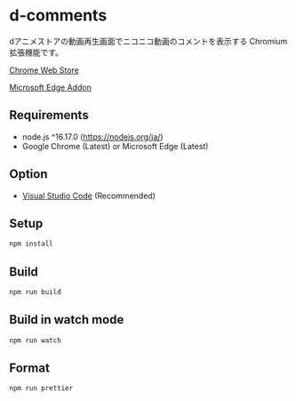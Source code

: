 # d-comments

dアニメストアの動画再生画面でニコニコ動画のコメントを表示する Chromium 拡張機能です。

[Chrome Web Store](https://chrome.google.com/webstore/detail/d-comments/jocjhkklfiaojhhnjiejmimlohaemiep)

[Microsoft Edge Addon](https://microsoftedge.microsoft.com/addons/detail/dcomments/megnnllcbcmllggmljcgbadfblpodanp)

## Requirements

- node.js ^16.17.0 (<https://nodejs.org/ja/>)
- Google Chrome (Latest) or Microsoft Edge (Latest)

## Option

- [Visual Studio Code](https://code.visualstudio.com/) (Recommended)

## Setup

```bash
npm install
```

## Build

```bash
npm run build
```

## Build in watch mode

```bash
npm run watch
```

## Format

```bash
npm run prettier
```
